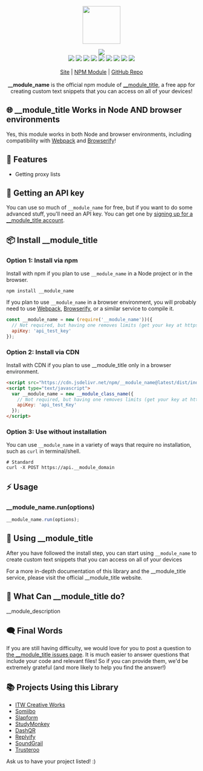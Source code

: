 <p align="center">
  <a href="https://__module_domain">
    <img src="https://cdn.itwcreativeworks.com/assets/__asset_file_name/images/logo/__asset_file_name-brandmark-black-x.svg" width="100px">
  </a>
</p>

<p align="center">
  <img src="https://img.shields.io/github/package-json/v/__module_owner/__module_name.svg">
  <br>
  <img src="https://img.shields.io/librariesio/release/npm/__module_name.svg">
  <img src="https://img.shields.io/bundlephobia/min/__module_name.svg">
  <img src="https://img.shields.io/codeclimate/maintainability-percentage/__module_owner/__module_name.svg">
  <img src="https://img.shields.io/npm/dm/__module_name.svg">
  <img src="https://img.shields.io/node/v/__module_name.svg">
  <img src="https://img.shields.io/website/https/__module_domain.svg">
  <img src="https://img.shields.io/github/license/__module_owner/__module_name.svg">
  <img src="https://img.shields.io/github/contributors/__module_owner/__module_name.svg">
  <img src="https://img.shields.io/github/last-commit/__module_owner/__module_name.svg">
  <br>
  <br>
  <a href="https://__module_domain">Site</a> | <a href="https://www.npmjs.com/package/__module_name">NPM Module</a> | <a href="https://github.com/__module_owner/__module_name">GitHub Repo</a>
  <br>
  <br>
  <strong>__module_name</strong> is the official npm module of <a href="https://__module_domain">__module_title</a>, a free app for creating custom text snippets that you can access on all of your devices!
</p>

## 🌐 __module_title Works in Node AND browser environments
Yes, this module works in both Node and browser environments, including compatibility with [Webpack](https://www.npmjs.com/package/webpack) and [Browserify](https://www.npmjs.com/package/browserify)!

## 🦄 Features
* Getting proxy lists

## 🔑 Getting an API key
You can use so much of `__module_name` for free, but if you want to do some advanced stuff, you'll need an API key. You can get one by [signing up for a __module_title account](https://__module_domain/signup).

## 📦 Install __module_title
### Option 1: Install via npm
Install with npm if you plan to use `__module_name` in a Node project or in the browser.
```shell
npm install __module_name
```
If you plan to use `__module_name` in a browser environment, you will probably need to use [Webpack](https://www.npmjs.com/package/webpack), [Browserify](https://www.npmjs.com/package/browserify), or a similar service to compile it.

```js
const __module_name = new (require('__module_name'))({
  // Not required, but having one removes limits (get your key at https://__module_domain).
  apiKey: 'api_test_key'
});
```

### Option 2: Install via CDN
Install with CDN if you plan to use __module_title only in a browser environment.
```html
<script src="https://cdn.jsdelivr.net/npm/__module_name@latest/dist/index.min.js"></script>
<script type="text/javascript">
  var __module_name = new __module_class_name({
    // Not required, but having one removes limits (get your key at https://__module_domain).
    apiKey: 'api_test_Key'
  });
</script>
```

### Option 3: Use without installation
You can use `__module_name` in a variety of ways that require no installation, such as `curl` in terminal/shell.

```shell
# Standard
curl -X POST https://api.__module_domain
```

## ⚡️ Usage
### __module_name.run(options)
```js
__module_name.run(options);
```

## 📘 Using __module_title
After you have followed the install step, you can start using `__module_name` to create custom text snippets that you can access on all of your devices

For a more in-depth documentation of this library and the __module_title service, please visit the official __module_title website.

## 📝 What Can __module_title do?
__module_description

## 🗨️ Final Words
If you are still having difficulty, we would love for you to post
a question to [the __module_title issues page](https://github.com/__module_owner/__module_name/issues). It is much easier to answer questions that include your code and relevant files! So if you can provide them, we'd be extremely grateful (and more likely to help you find the answer!)

## 📚 Projects Using this Library
* [ITW Creative Works](https://itwcreativeworks.com)
* [Somiibo](https://somiibo.com)
* [Slapform](https://slapform.com)
* [StudyMonkey](https://studymonkey.ai)
* [DashQR](https://dashqr.com)
* [Replyify](https://replyify.app)
* [SoundGrail](https://soundgrail.com)
* [Trusteroo](https://trusteroo.com)

Ask us to have your project listed! :)
